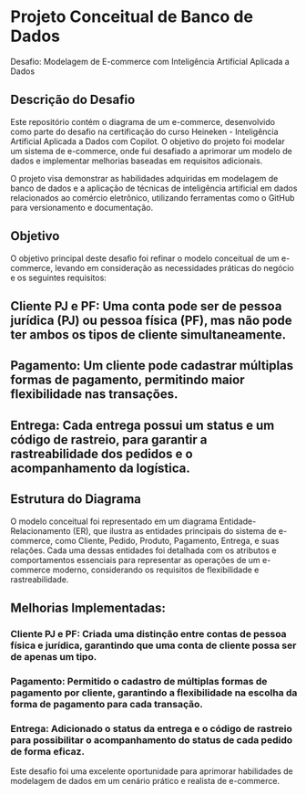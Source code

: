 # Projeto Conceitual de Banco de Dados 
Desafio: Modelagem de E-commerce com Inteligência Artificial Aplicada a Dados 


## Descrição do Desafio
Este repositório contém o diagrama de um e-commerce, desenvolvido como parte do desafio na certificação do curso Heineken - Inteligência Artificial Aplicada a Dados com Copilot. O objetivo do projeto foi modelar um sistema de e-commerce, onde fui desafiado a aprimorar um modelo de dados e implementar melhorias baseadas em requisitos adicionais.

O projeto visa demonstrar as habilidades adquiridas em modelagem de banco de dados e a aplicação de técnicas de inteligência artificial em dados relacionados ao comércio eletrônico, utilizando ferramentas como o GitHub para versionamento e documentação.

## Objetivo
O objetivo principal deste desafio foi refinar o modelo conceitual de um e-commerce, levando em consideração as necessidades práticas do negócio e os seguintes requisitos:

## Cliente PJ e PF: Uma conta pode ser de pessoa jurídica (PJ) ou pessoa física (PF), mas não pode ter ambos os tipos de cliente simultaneamente.

## Pagamento: Um cliente pode cadastrar múltiplas formas de pagamento, permitindo maior flexibilidade nas transações.

## Entrega: Cada entrega possui um status e um código de rastreio, para garantir a rastreabilidade dos pedidos e o acompanhamento da logística.

## Estrutura do Diagrama
O modelo conceitual foi representado em um diagrama Entidade-Relacionamento (ER), que ilustra as entidades principais do sistema de e-commerce, como Cliente, Pedido, Produto, Pagamento, Entrega, e suas relações. Cada uma dessas entidades foi detalhada com os atributos e comportamentos essenciais para representar as operações de um e-commerce moderno, considerando os requisitos de flexibilidade e rastreabilidade.

## Melhorias Implementadas:

### Cliente PJ e PF: Criada uma distinção entre contas de pessoa física e jurídica, garantindo que uma conta de cliente possa ser de apenas um tipo.

### Pagamento: Permitido o cadastro de múltiplas formas de pagamento por cliente, garantindo a flexibilidade na escolha da forma de pagamento para cada transação.

### Entrega: Adicionado o status da entrega e o código de rastreio para possibilitar o acompanhamento do status de cada pedido de forma eficaz.

Este desafio foi uma excelente oportunidade para aprimorar habilidades de modelagem de dados em um cenário prático e realista de e-commerce.

